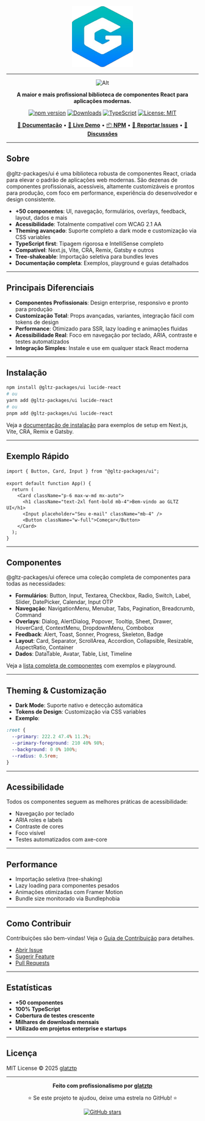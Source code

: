 <div align="center">

<img src="./public/logo.png" alt="GLTZ UI Logo" width="160" height="160" />

---


![Alt](https://repobeats.axiom.co/api/embed/daa29dc86cb7b8844337c5528be01db2239880ad.svg "Repobeats analytics image")

**A maior e mais profissional biblioteca de componentes React para aplicações modernas.**

[![npm version](https://img.shields.io/npm/v/@gltz-packages/ui?style=flat-square&logo=npm&logoColor=white)](https://www.npmjs.com/package/@gltz-packages/ui)
[![Downloads](https://img.shields.io/npm/dm/@gltz-packages/ui?style=flat-square&logo=npm&logoColor=white)](https://www.npmjs.com/package/@gltz-packages/ui)
[![TypeScript](https://img.shields.io/badge/TypeScript-Ready-blue?style=flat-square&logo=typescript&logoColor=white)](https://www.typescriptlang.org/)
[![License: MIT](https://img.shields.io/badge/License-MIT-green.svg?style=flat-square)](https://opensource.org/licenses/MIT)

[📖 **Documentação**](https://gltz.vercel.app/docs) • [🚀 **Live Demo**](https://gltz.vercel.app) • [📦 **NPM**](https://www.npmjs.com/package/@gltz-packages/ui) • [🐛 **Reportar Issues**](https://github.com/glatztp/gltz/issues) • [💬 **Discussões**](https://github.com/glatztp/gltz/discussions)

</div>

---

## Sobre

@gltz-packages/ui é uma biblioteca robusta de componentes React, criada para elevar o padrão de aplicações web modernas. São dezenas de componentes profissionais, acessíveis, altamente customizáveis e prontos para produção, com foco em performance, experiência do desenvolvedor e design consistente.

- **+50 componentes**: UI, navegação, formulários, overlays, feedback, layout, dados e mais
- **Acessibilidade**: Totalmente compatível com WCAG 2.1 AA
- **Theming avançado**: Suporte completo a dark mode e customização via CSS variables
- **TypeScript first**: Tipagem rigorosa e IntelliSense completo
- **Compatível**: Next.js, Vite, CRA, Remix, Gatsby e outros
- **Tree-shakeable**: Importação seletiva para bundles leves
- **Documentação completa**: Exemplos, playground e guias detalhados

---

## Principais Diferenciais

- **Componentes Profissionais**: Design enterprise, responsivo e pronto para produção
- **Customização Total**: Props avançadas, variantes, integração fácil com tokens de design
- **Performance**: Otimizado para SSR, lazy loading e animações fluidas
- **Acessibilidade Real**: Foco em navegação por teclado, ARIA, contraste e testes automatizados
- **Integração Simples**: Instale e use em qualquer stack React moderna

---

## Instalação

```bash
npm install @gltz-packages/ui lucide-react
# ou
yarn add @gltz-packages/ui lucide-react
# ou
pnpm add @gltz-packages/ui lucide-react
```

Veja a [documentação de instalação](https://gltz.vercel.app/docs/installation) para exemplos de setup em Next.js, Vite, CRA, Remix e Gatsby.

---

## Exemplo Rápido

```tsx
import { Button, Card, Input } from "@gltz-packages/ui";

export default function App() {
  return (
    <Card className="p-6 max-w-md mx-auto">
      <h1 className="text-2xl font-bold mb-4">Bem-vindo ao GLTZ UI</h1>
      <Input placeholder="Seu e-mail" className="mb-4" />
      <Button className="w-full">Começar</Button>
    </Card>
  );
}
```

---

## Componentes

@gltz-packages/ui oferece uma coleção completa de componentes para todas as necessidades:

- **Formulários**: Button, Input, Textarea, Checkbox, Radio, Switch, Label, Slider, DatePicker, Calendar, Input OTP
- **Navegação**: NavigationMenu, Menubar, Tabs, Pagination, Breadcrumb, Command
- **Overlays**: Dialog, AlertDialog, Popover, Tooltip, Sheet, Drawer, HoverCard, ContextMenu, DropdownMenu, Combobox
- **Feedback**: Alert, Toast, Sonner, Progress, Skeleton, Badge
- **Layout**: Card, Separator, ScrollArea, Accordion, Collapsible, Resizable, AspectRatio, Container
- **Dados**: DataTable, Avatar, Table, List, Timeline

Veja a [lista completa de componentes](https://gltz.vercel.app/docs/components) com exemplos e playground.

---

## Theming & Customização

- **Dark Mode**: Suporte nativo e detecção automática
- **Tokens de Design**: Customização via CSS variables
- **Exemplo**:

```css
:root {
  --primary: 222.2 47.4% 11.2%;
  --primary-foreground: 210 40% 98%;
  --background: 0 0% 100%;
  --radius: 0.5rem;
}
```

---

## Acessibilidade

Todos os componentes seguem as melhores práticas de acessibilidade:

- Navegação por teclado
- ARIA roles e labels
- Contraste de cores
- Foco visível
- Testes automatizados com axe-core

---

## Performance

- Importação seletiva (tree-shaking)
- Lazy loading para componentes pesados
- Animações otimizadas com Framer Motion
- Bundle size monitorado via Bundlephobia

---

## Como Contribuir

Contribuições são bem-vindas! Veja o [Guia de Contribuição](CONTRIBUTING.md) para detalhes.

- [Abrir Issue](https://github.com/glatztp/gltz/issues/new?template=bug_report.md)
- [Sugerir Feature](https://github.com/glatztp/gltz/issues/new?template=feature_request.md)
- [Pull Requests](https://github.com/glatztp/gltz/pulls)

---

## Estatísticas

- **+50 componentes**
- **100% TypeScript**
- **Cobertura de testes crescente**
- **Milhares de downloads mensais**
- **Utilizado em projetos enterprise e startups**

---

## Licença

MIT License © 2025 [glatztp](https://github.com/glatztp)

---

<div align="center">

**Feito com profissionalismo por [glatztp](https://github.com/glatztp)**

⭐ Se este projeto te ajudou, deixe uma estrela no GitHub! ⭐

[![GitHub stars](https://img.shields.io/github/stars/glatztp/gltz?style=social)](https://github.com/glatztp/gltz/stargazers)

</div>
